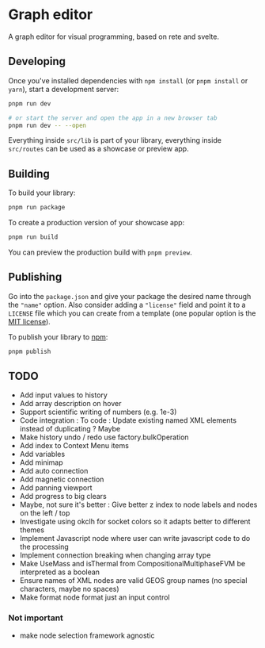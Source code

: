 # Graph editor

A graph editor for visual programming, based on rete and svelte.

## Developing

Once you've installed dependencies with `npm install` (or `pnpm install` or `yarn`), start a development server:

```bash
pnpm run dev

# or start the server and open the app in a new browser tab
pnpm run dev -- --open
```

Everything inside `src/lib` is part of your library, everything inside `src/routes` can be used as a showcase or preview app.

## Building

To build your library:

```bash
pnpm run package
```

To create a production version of your showcase app:

```bash
pnpm run build
```

You can preview the production build with `pnpm preview`.

## Publishing

Go into the `package.json` and give your package the desired name through the `"name"` option. Also consider adding a `"license"` field and point it to a `LICENSE` file which you can create from a template (one popular option is the [MIT license](https://opensource.org/license/mit/)).

To publish your library to [npm](https://www.npmjs.com):

```bash
pnpm publish
```

## TODO
- Add input values to history
- Add array description on hover
- Support scientific writing of numbers (e.g. 1e-3)
- Code integration : To code : Update existing named XML elements instead of duplicating ? Maybe
- Make history undo / redo use factory.bulkOperation
- Add index to Context Menu items
- Add variables
- Add minimap
- Add auto connection
- Add magnetic connection
- Add panning viewport
- Add progress to big clears
- Maybe, not sure it's better : Give better z index to node labels and nodes on the left / top
- Investigate using okclh for socket colors so it adapts better to different themes
- Implement Javascript node where user can write javascript code to do the processing
- Implement connection breaking when changing array type
- Make UseMass and isThermal from CompositionalMultiphaseFVM be interpreted as a boolean
- Ensure names of XML nodes are valid GEOS group names (no special characters, maybe no spaces)
- Make format node format just an input control
### Not important
- make node selection framework agnostic